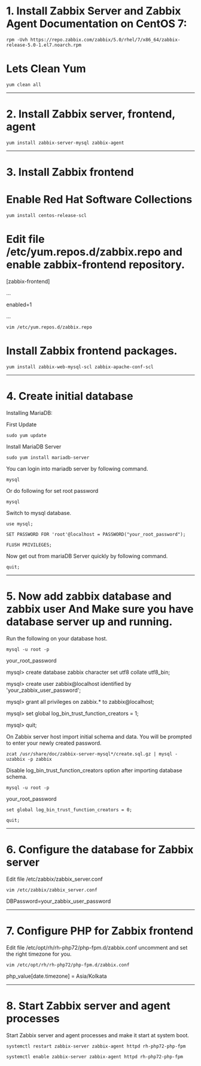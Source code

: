 # 1. Install Zabbix Server and Zabbix Agent Documentation on CentOS 7:
``` 
rpm -Uvh https://repo.zabbix.com/zabbix/5.0/rhel/7/x86_64/zabbix-release-5.0-1.el7.noarch.rpm

```

# Lets Clean Yum
```
yum clean all

```

-------------------------------------------------------------

# 2. Install Zabbix server, frontend, agent

```
yum install zabbix-server-mysql zabbix-agent

```

-------------------------------------------------------------

# 3. Install Zabbix frontend

# Enable Red Hat Software Collections

```
yum install centos-release-scl
```

# Edit file /etc/yum.repos.d/zabbix.repo and enable zabbix-frontend repository.

[zabbix-frontend]

...

enabled=1

...


```
vim /etc/yum.repos.d/zabbix.repo

```



# Install Zabbix frontend packages.

```
yum install zabbix-web-mysql-scl zabbix-apache-conf-scl
```


-------------------------------------------------------------

# 4. Create initial database

Installing MariaDB:

First Update

```
sudo yum update
```
Install MariaDB Server

```
sudo yum install mariadb-server
```

You can login into mariadb server by following command. 

```
mysql
```

Or do following for set root password

```
mysql
```
Switch to mysql database.

```
use mysql;
```

```
SET PASSWORD FOR 'root'@localhost = PASSWORD("your_root_password");
```

```
FLUSH PRIVILEGES;
```

Now get out from mariaDB Server quickly by following command.

```
quit;
```

-------------------------------------------------------------

# 5. Now add zabbix database and zabbix user And Make sure you have database server up and running.

Run the following on your database host.

```
mysql -u root -p
```

your_root_password

mysql> create database zabbix character set utf8 collate utf8_bin;

mysql> create user zabbix@localhost identified by 'your_zabbix_user_password';

mysql> grant all privileges on zabbix.* to zabbix@localhost;

mysql> set global log_bin_trust_function_creators = 1;

mysql> quit;


On Zabbix server host import initial schema and data. You will be prompted to enter your newly created password.

```
zcat /usr/share/doc/zabbix-server-mysql*/create.sql.gz | mysql -uzabbix -p zabbix
```

Disable log_bin_trust_function_creators option after importing database schema.

```
mysql -u root -p
```

your_root_password

```
set global log_bin_trust_function_creators = 0;
```

```
quit;
```
-------------------------------------------------------------

# 6. Configure the database for Zabbix server

Edit file /etc/zabbix/zabbix_server.conf

```
vim /etc/zabbix/zabbix_server.conf
```

DBPassword=your_zabbix_user_password

-------------------------------------------------------------


# 7. Configure PHP for Zabbix frontend

Edit file /etc/opt/rh/rh-php72/php-fpm.d/zabbix.conf uncomment and set the right timezone for you.

```
vim /etc/opt/rh/rh-php72/php-fpm.d/zabbix.conf
```

php_value[date.timezone] = Asia/Kolkata


-------------------------------------------------------------


# 8. Start Zabbix server and agent processes

Start Zabbix server and agent processes and make it start at system boot.

```
systemctl restart zabbix-server zabbix-agent httpd rh-php72-php-fpm
```

```
systemctl enable zabbix-server zabbix-agent httpd rh-php72-php-fpm
```
